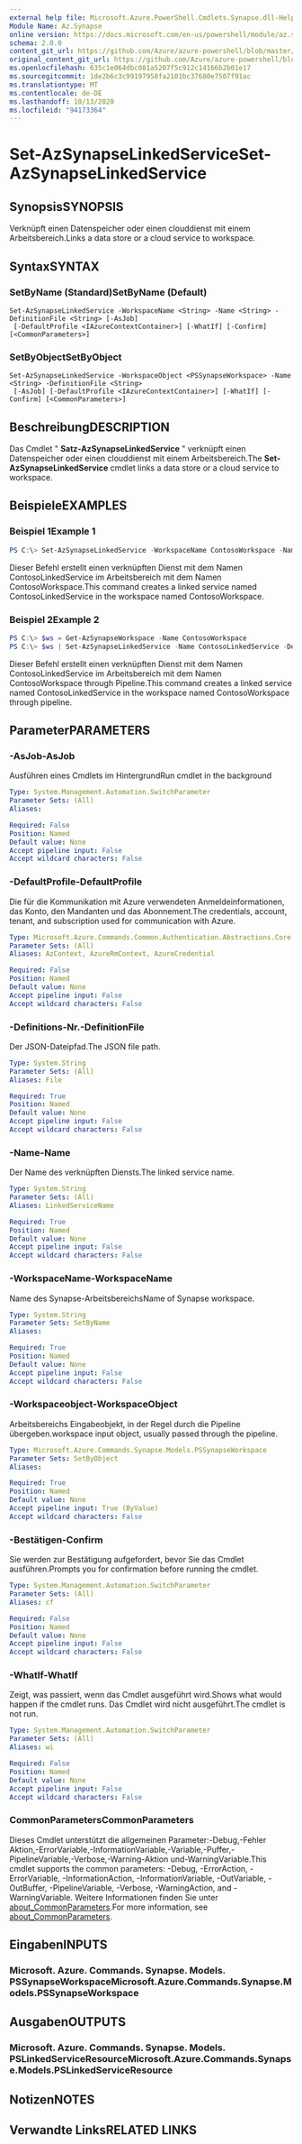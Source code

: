 ```yaml
---
external help file: Microsoft.Azure.PowerShell.Cmdlets.Synapse.dll-Help.xml
Module Name: Az.Synapse
online version: https://docs.microsoft.com/en-us/powershell/module/az.synapse/set-azsynapselinkedservice
schema: 2.0.0
content_git_url: https://github.com/Azure/azure-powershell/blob/master/src/Synapse/Synapse/help/Set-AzSynapseLinkedService.md
original_content_git_url: https://github.com/Azure/azure-powershell/blob/master/src/Synapse/Synapse/help/Set-AzSynapseLinkedService.md
ms.openlocfilehash: 635c1e064dbc081a5207f5c912c14166b2b01e17
ms.sourcegitcommit: 1de2b6c3c99197958fa2101bc37680e7507f91ac
ms.translationtype: MT
ms.contentlocale: de-DE
ms.lasthandoff: 10/13/2020
ms.locfileid: "94173364"
---
```

# <span data-ttu-id="4cf2c-101">Set-AzSynapseLinkedService</span><span class="sxs-lookup"><span data-stu-id="4cf2c-101">Set-AzSynapseLinkedService</span></span>

## <span data-ttu-id="4cf2c-102">Synopsis</span><span class="sxs-lookup"><span data-stu-id="4cf2c-102">SYNOPSIS</span></span>
<span data-ttu-id="4cf2c-103">Verknüpft einen Datenspeicher oder einen clouddienst mit einem Arbeitsbereich.</span><span class="sxs-lookup"><span data-stu-id="4cf2c-103">Links a data store or a cloud service to workspace.</span></span>

## <span data-ttu-id="4cf2c-104">Syntax</span><span class="sxs-lookup"><span data-stu-id="4cf2c-104">SYNTAX</span></span>

### <span data-ttu-id="4cf2c-105">SetByName (Standard)</span><span class="sxs-lookup"><span data-stu-id="4cf2c-105">SetByName (Default)</span></span>
```
Set-AzSynapseLinkedService -WorkspaceName <String> -Name <String> -DefinitionFile <String> [-AsJob]
 [-DefaultProfile <IAzureContextContainer>] [-WhatIf] [-Confirm] [<CommonParameters>]
```

### <span data-ttu-id="4cf2c-106">SetByObject</span><span class="sxs-lookup"><span data-stu-id="4cf2c-106">SetByObject</span></span>
```
Set-AzSynapseLinkedService -WorkspaceObject <PSSynapseWorkspace> -Name <String> -DefinitionFile <String>
 [-AsJob] [-DefaultProfile <IAzureContextContainer>] [-WhatIf] [-Confirm] [<CommonParameters>]
```

## <span data-ttu-id="4cf2c-107">Beschreibung</span><span class="sxs-lookup"><span data-stu-id="4cf2c-107">DESCRIPTION</span></span>
<span data-ttu-id="4cf2c-108">Das Cmdlet " **Satz-AzSynapseLinkedService** " verknüpft einen Datenspeicher oder einen clouddienst mit einem Arbeitsbereich.</span><span class="sxs-lookup"><span data-stu-id="4cf2c-108">The **Set-AzSynapseLinkedService** cmdlet links a data store or a cloud service to workspace.</span></span>

## <span data-ttu-id="4cf2c-109">Beispiele</span><span class="sxs-lookup"><span data-stu-id="4cf2c-109">EXAMPLES</span></span>

### <span data-ttu-id="4cf2c-110">Beispiel 1</span><span class="sxs-lookup"><span data-stu-id="4cf2c-110">Example 1</span></span>
```powershell
PS C:\> Set-AzSynapseLinkedService -WorkspaceName ContosoWorkspace -Name ContosoLinkedService -DefinitionFile "C:\\samples\\LinkedService.json"
```

<span data-ttu-id="4cf2c-111">Dieser Befehl erstellt einen verknüpften Dienst mit dem Namen ContosoLinkedService im Arbeitsbereich mit dem Namen ContosoWorkspace.</span><span class="sxs-lookup"><span data-stu-id="4cf2c-111">This command creates a linked service named ContosoLinkedService in the workspace named ContosoWorkspace.</span></span>

### <span data-ttu-id="4cf2c-112">Beispiel 2</span><span class="sxs-lookup"><span data-stu-id="4cf2c-112">Example 2</span></span>
```powershell
PS C:\> $ws = Get-AzSynapseWorkspace -Name ContosoWorkspace
PS C:\> $ws | Set-AzSynapseLinkedService -Name ContosoLinkedService -DefinitionFile "C:\\samples\\LinkedService.json"
```

<span data-ttu-id="4cf2c-113">Dieser Befehl erstellt einen verknüpften Dienst mit dem Namen ContosoLinkedService im Arbeitsbereich mit dem Namen ContosoWorkspace through Pipeline.</span><span class="sxs-lookup"><span data-stu-id="4cf2c-113">This command creates a linked service named ContosoLinkedService in the workspace named ContosoWorkspace through pipeline.</span></span>

## <span data-ttu-id="4cf2c-114">Parameter</span><span class="sxs-lookup"><span data-stu-id="4cf2c-114">PARAMETERS</span></span>

### <span data-ttu-id="4cf2c-115">-AsJob</span><span class="sxs-lookup"><span data-stu-id="4cf2c-115">-AsJob</span></span>
<span data-ttu-id="4cf2c-116">Ausführen eines Cmdlets im Hintergrund</span><span class="sxs-lookup"><span data-stu-id="4cf2c-116">Run cmdlet in the background</span></span>

```yaml
Type: System.Management.Automation.SwitchParameter
Parameter Sets: (All)
Aliases:

Required: False
Position: Named
Default value: None
Accept pipeline input: False
Accept wildcard characters: False
```

### <span data-ttu-id="4cf2c-117">-DefaultProfile</span><span class="sxs-lookup"><span data-stu-id="4cf2c-117">-DefaultProfile</span></span>
<span data-ttu-id="4cf2c-118">Die für die Kommunikation mit Azure verwendeten Anmeldeinformationen, das Konto, den Mandanten und das Abonnement.</span><span class="sxs-lookup"><span data-stu-id="4cf2c-118">The credentials, account, tenant, and subscription used for communication with Azure.</span></span>

```yaml
Type: Microsoft.Azure.Commands.Common.Authentication.Abstractions.Core.IAzureContextContainer
Parameter Sets: (All)
Aliases: AzContext, AzureRmContext, AzureCredential

Required: False
Position: Named
Default value: None
Accept pipeline input: False
Accept wildcard characters: False
```

### <span data-ttu-id="4cf2c-119">-Definitions-Nr.</span><span class="sxs-lookup"><span data-stu-id="4cf2c-119">-DefinitionFile</span></span>
<span data-ttu-id="4cf2c-120">Der JSON-Dateipfad.</span><span class="sxs-lookup"><span data-stu-id="4cf2c-120">The JSON file path.</span></span>

```yaml
Type: System.String
Parameter Sets: (All)
Aliases: File

Required: True
Position: Named
Default value: None
Accept pipeline input: False
Accept wildcard characters: False
```

### <span data-ttu-id="4cf2c-121">-Name</span><span class="sxs-lookup"><span data-stu-id="4cf2c-121">-Name</span></span>
<span data-ttu-id="4cf2c-122">Der Name des verknüpften Diensts.</span><span class="sxs-lookup"><span data-stu-id="4cf2c-122">The linked service name.</span></span>

```yaml
Type: System.String
Parameter Sets: (All)
Aliases: LinkedServiceName

Required: True
Position: Named
Default value: None
Accept pipeline input: False
Accept wildcard characters: False
```

### <span data-ttu-id="4cf2c-123">-WorkspaceName</span><span class="sxs-lookup"><span data-stu-id="4cf2c-123">-WorkspaceName</span></span>
<span data-ttu-id="4cf2c-124">Name des Synapse-Arbeitsbereichs</span><span class="sxs-lookup"><span data-stu-id="4cf2c-124">Name of Synapse workspace.</span></span>

```yaml
Type: System.String
Parameter Sets: SetByName
Aliases:

Required: True
Position: Named
Default value: None
Accept pipeline input: False
Accept wildcard characters: False
```

### <span data-ttu-id="4cf2c-125">-Workspaceobject</span><span class="sxs-lookup"><span data-stu-id="4cf2c-125">-WorkspaceObject</span></span>
<span data-ttu-id="4cf2c-126">Arbeitsbereichs Eingabeobjekt, in der Regel durch die Pipeline übergeben.</span><span class="sxs-lookup"><span data-stu-id="4cf2c-126">workspace input object, usually passed through the pipeline.</span></span>

```yaml
Type: Microsoft.Azure.Commands.Synapse.Models.PSSynapseWorkspace
Parameter Sets: SetByObject
Aliases:

Required: True
Position: Named
Default value: None
Accept pipeline input: True (ByValue)
Accept wildcard characters: False
```

### <span data-ttu-id="4cf2c-127">-Bestätigen</span><span class="sxs-lookup"><span data-stu-id="4cf2c-127">-Confirm</span></span>
<span data-ttu-id="4cf2c-128">Sie werden zur Bestätigung aufgefordert, bevor Sie das Cmdlet ausführen.</span><span class="sxs-lookup"><span data-stu-id="4cf2c-128">Prompts you for confirmation before running the cmdlet.</span></span>

```yaml
Type: System.Management.Automation.SwitchParameter
Parameter Sets: (All)
Aliases: cf

Required: False
Position: Named
Default value: None
Accept pipeline input: False
Accept wildcard characters: False
```

### <span data-ttu-id="4cf2c-129">-WhatIf</span><span class="sxs-lookup"><span data-stu-id="4cf2c-129">-WhatIf</span></span>
<span data-ttu-id="4cf2c-130">Zeigt, was passiert, wenn das Cmdlet ausgeführt wird.</span><span class="sxs-lookup"><span data-stu-id="4cf2c-130">Shows what would happen if the cmdlet runs.</span></span>
<span data-ttu-id="4cf2c-131">Das Cmdlet wird nicht ausgeführt.</span><span class="sxs-lookup"><span data-stu-id="4cf2c-131">The cmdlet is not run.</span></span>

```yaml
Type: System.Management.Automation.SwitchParameter
Parameter Sets: (All)
Aliases: wi

Required: False
Position: Named
Default value: None
Accept pipeline input: False
Accept wildcard characters: False
```

### <span data-ttu-id="4cf2c-132">CommonParameters</span><span class="sxs-lookup"><span data-stu-id="4cf2c-132">CommonParameters</span></span>
<span data-ttu-id="4cf2c-133">Dieses Cmdlet unterstützt die allgemeinen Parameter:-Debug,-Fehler Aktion,-ErrorVariable,-InformationVariable,-Variable,-Puffer,-PipelineVariable,-Verbose,-Warning-Aktion und-WarningVariable.</span><span class="sxs-lookup"><span data-stu-id="4cf2c-133">This cmdlet supports the common parameters: -Debug, -ErrorAction, -ErrorVariable, -InformationAction, -InformationVariable, -OutVariable, -OutBuffer, -PipelineVariable, -Verbose, -WarningAction, and -WarningVariable.</span></span> <span data-ttu-id="4cf2c-134">Weitere Informationen finden Sie unter [about_CommonParameters](http://go.microsoft.com/fwlink/?LinkID=113216).</span><span class="sxs-lookup"><span data-stu-id="4cf2c-134">For more information, see [about_CommonParameters](http://go.microsoft.com/fwlink/?LinkID=113216).</span></span>

## <span data-ttu-id="4cf2c-135">Eingaben</span><span class="sxs-lookup"><span data-stu-id="4cf2c-135">INPUTS</span></span>

### <span data-ttu-id="4cf2c-136">Microsoft. Azure. Commands. Synapse. Models. PSSynapseWorkspace</span><span class="sxs-lookup"><span data-stu-id="4cf2c-136">Microsoft.Azure.Commands.Synapse.Models.PSSynapseWorkspace</span></span>

## <span data-ttu-id="4cf2c-137">Ausgaben</span><span class="sxs-lookup"><span data-stu-id="4cf2c-137">OUTPUTS</span></span>

### <span data-ttu-id="4cf2c-138">Microsoft. Azure. Commands. Synapse. Models. PSLinkedServiceResource</span><span class="sxs-lookup"><span data-stu-id="4cf2c-138">Microsoft.Azure.Commands.Synapse.Models.PSLinkedServiceResource</span></span>

## <span data-ttu-id="4cf2c-139">Notizen</span><span class="sxs-lookup"><span data-stu-id="4cf2c-139">NOTES</span></span>

## <span data-ttu-id="4cf2c-140">Verwandte Links</span><span class="sxs-lookup"><span data-stu-id="4cf2c-140">RELATED LINKS</span></span>
